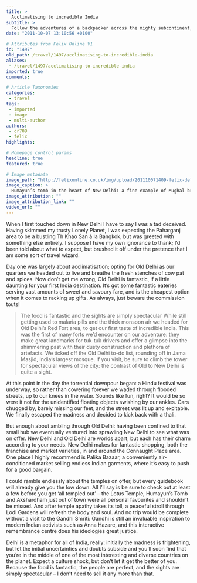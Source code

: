 ```yaml
---
title: >
  Acclimatising to incredible India
subtitle: >
  Follow the adventures of a backpacker across the mighty subcontinent, beginning with some sightseeing in the country’s brilliant capital city
date: "2011-10-07 13:10:56 +0100"

# Attributes from Felix Online V1
id: "1497"
old_path: /travel/1497/acclimatising-to-incredible-india
aliases:
 - /travel/1497/acclimatising-to-incredible-india
imported: true
comments:

# Article Taxonomies
categories:
 - travel
tags:
 - imported
 - image
 - multi-author
authors:
 - cr709
 - felix
highlights:

# Homepage control params
headline: true
featured: true

# Image metadata
image_path: "http://felixonline.co.uk/img/upload/201110071409-felix-delhi.jpg"
image_caption: >
  Humayun’s tomb in the heart of New Delhi: a fine example of Mughal brilliance and a perfect spot to
image_attribution: ""
image_attribution_link: ""
video_url: ""
---
```


When I first touched down in New Delhi I have to say I was a tad deceived. Having skimmed my trusty Lonely Planet, I was expecting the Paharganj area to be a bustling Th Khao San à la Bangkok, but was greeted with something else entirely. I suppose I have my own ignorance to thank; I’d been told about what to expect, but brushed it off under the pretence that I am some sort of travel wizard.

Day one was largely about acclimatisation; opting for Old Delhi as our quarters we headed out to live and breathe the fresh stenches of cow pat and spices. Now don’t get me wrong, Old Delhi is fantastic, if a little daunting for your first India destination. It’s got some fantastic eateries serving vast amounts of sweet and savoury fare, and is the cheapest option when it comes to racking up gifts. As always, just beware the commission touts!
> The food is fantastic and the sights are simply spectacular
While still getting used to malaria pills and the thick monsoon air we headed for Old Delhi’s Red Fort area, to get our first taste of incredible India. This was the first of many forts we’d encounter on our adventure: they make great landmarks for tuk-tuk drivers and offer a glimpse into the shimmering past with their dusty construction and plethora of artefacts. We ticked off the Old Delhi to-do list, rounding off in Jama Masjid, India’s largest mosque. If you visit, be sure to climb the tower for spectacular views of the city: the contrast of Old to New Delhi is quite a sight.

At this point in the day the torrential downpour began: a Hindu festival was underway, so rather than cowering forever we waded through flooded streets, up to our knees in the water. Sounds like fun, right? It would be so were it not for the unidentified floating objects swishing by our ankles. Cars chugged by, barely missing our feet, and the street was lit up and excitable. We finally escaped the madness and decided to kick back with a thali.

But enough about ambling through Old Delhi: having been confined to that small hub we eventually ventured into sprawling New Delhi to see what was on offer. New Delhi and Old Delhi are worlds apart, but each has their charm according to your needs. New Delhi makes for fantastic shopping, both the franchise and market varieties, in and around the Connaught Place area. One place I highly recommend is Palika Bazaar, a conveniently air-conditioned market selling endless Indian garments, where it’s easy to push for a good bargain.

I could ramble endlessly about the temples on offer, but every guidebook will already give you the low down. All I’ll say is be sure to check out at least a few before you get ‘all templed out’ – the Lotus Temple, Humayun’s Tomb and Akshardham just out of town were all personal favourites and shouldn’t be missed. And after temple apathy takes its toll, a peaceful stroll through Lodi Gardens will refresh the body and soul. And no trip would be complete without a visit to the Gandhi Smriti: Gandhi is still an invaluable inspiration to modern Indian activists such as Anna Hazare, and this interactive remembrance centre does his ideologies great justice.

Delhi is a metaphor for all of India, really: initially the madness is frightening, but let the initial uncertainties and doubts subside and you’ll soon find that you’re in the middle of one of the most interesting and diverse countries on the planet. Expect a culture shock, but don’t let it get the better of you. Because the food is fantastic, the people are perfect, and the sights are simply spectacular – I don’t need to sell it any more than that.
